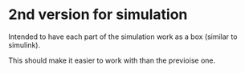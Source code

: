 # 2nd version for simulation

Intended to have each part of the simulation work as a box (similar to simulink).

This should make it easier to work with than the previoise one.
